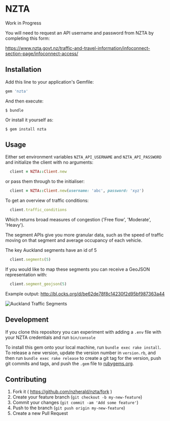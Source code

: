 # NZTA

Work in Progress

You will need to request an API username and password from NZTA by completing this
form:

https://www.nzta.govt.nz/traffic-and-travel-information/infoconnect-section-page/infoconnect-access/


## Installation

Add this line to your application's Gemfile:

```ruby
gem 'nzta'
```

And then execute:

    $ bundle

Or install it yourself as:

    $ gem install nzta

## Usage

Either set environment variables `NZTA_API_USERNAME` and `NZTA_API_PASSWORD` and initialize the client with no arguments:

```ruby
  client = NZTA::Client.new
```

or pass them through to the initialiser:

```ruby
  client = NZTA::Client.new(username: 'abc', password: 'xyz')
```

To get an overview of traffic conditions:

```ruby
  client.traffic_conditions
```

Which returns broad measures of congestion ('Free flow', 'Moderate',
'Heavy').


The segment APIs give you more granular data, such as the speed of
traffic moving on that segment and average occupancy of each vehicle.

The key Auckland segments have an id of 5

```ruby
  client.segments(5)
```

If you would like to map these segments you can receive a GeoJSON
representation with:

```ruby
  client.segment_geojson(5)
```

Example output: http://bl.ocks.org/d/be62de78f8c14230f2d95bf987363a44

![Auckland Traffic Segments](http://i.imgur.com/uXcjjbe.png)


## Development

If you clone this repository you can experiment with adding a `.env`
file with your NZTA credentials and run `bin/console`

To install this gem onto your local machine, run `bundle exec rake install`. To release a new version, update the version number in `version.rb`, and then run `bundle exec rake release` to create a git tag for the version, push git commits and tags, and push the `.gem` file to [rubygems.org](https://rubygems.org).

## Contributing

1. Fork it ( https://github.com/nzherald/nzta/fork )
2. Create your feature branch (`git checkout -b my-new-feature`)
3. Commit your changes (`git commit -am 'Add some feature'`)
4. Push to the branch (`git push origin my-new-feature`)
5. Create a new Pull Request
